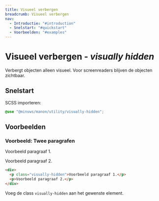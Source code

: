 ```yaml
---
title: Visueel verbergen
breadcrumb: Visueel verbergen
nav:
  - Introductie: "#introduction"
  - Snelstart: "#quickstart"
  - Voorbeelden: "#examples"
---
```


<h1 id="introduction">Visueel verbergen - <dfn>visually hidden</dfn></h1>

Verbergt objecten alleen visueel. Voor screenreaders blijven de objecten
zichtbaar.

<h2 id="quick-start">Snelstart</h2>

SCSS importeren:

```scss
@use "@minvws/manon/utility/visually-hidden";
```

<h2 id="examples">Voorbeelden</h2>

### Voorbeeld: Twee paragrafen

<div>
  <p class="visually-hidden">Voorbeeld paragraaf 1.</p>
  <p>Voorbeeld paragraaf 2.</p>
</div>

```html
<div>
  <p class="visually-hidden">Voorbeeld paragraaf 1.</p>
  <p>Voorbeeld paragraaf 2.</p>
</div>
```

Voeg de class `visually-hidden` aan het gewenste element.
